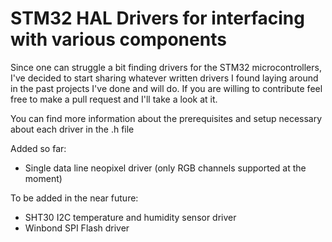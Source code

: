 # STM32 HAL Drivers for interfacing with various components

Since one can struggle a bit finding drivers for the STM32 microcontrollers, I've decided to start sharing whatever written drivers I found
laying around in the past projects I've done and will do. If you are willing to contribute feel free to make a pull request and I'll take a look at it.


You can find more information about the prerequisites and setup necessary about each driver in the <drivername>.h file


Added so far:
- Single data line neopixel driver (only RGB channels supported at the moment)

To be added in the near future:
- SHT30 I2C temperature and humidity sensor driver
- Winbond SPI Flash driver
